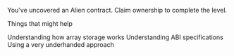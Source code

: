 You've uncovered an Alien contract. Claim ownership to complete the level.

  Things that might help

Understanding how array storage works
Understanding ABI specifications
Using a very underhanded approach

